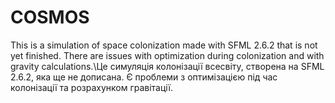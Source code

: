# COSMOS
This is a simulation of space colonization made with SFML 2.6.2 that is not yet finished. There are issues with optimization during colonization and with gravity calculations.\Це симуляція колонізації всесвіту, створена на SFML 2.6.2, яка ще не дописана. Є проблеми з оптимізацією під час колонізації та розрахунком гравітації.
